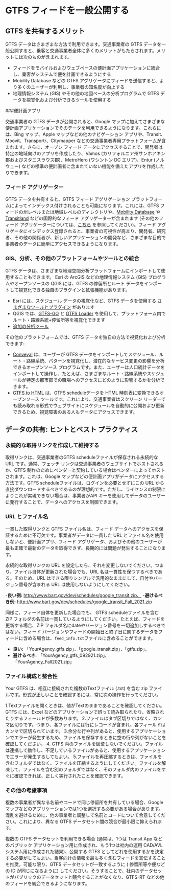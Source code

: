 # GTFS フィードを一般公開する

## GTFS を共有するメリット

GTFS データはさまざまな方法で利用できます。交通事業者の GTFS データを一般公開すると、乗客と交通事業者全体に多くのメリットがもたらされます。メリットには次のものが含まれます。

- フィードをモバイルおよびウェブベースの便計画アプリケーションに統合し、乗客がシステムで便を計画できるようにする
- Mobility Database などの GTFS アグリゲータにフィードを送信すると、より多くのユーザーが利用し、事業者の知名度が向上する
- 地理情報システム (GIS) やその他の地図ベースの分析プログラムで GTFS データを視覚化および分析できるツールを使用する

###便計画アプリ

交通事業者の GTFS データが公開されると、Google マップに加えてさまざまな便計画アプリケーションでそのデータを利用できるようになります。これらには、Bing マップ、Apple マップなどの他のナビゲーション アプリや、Transit、Moovit、Transportr、Citymapper などの交通事業者専用プラットフォームが含まれます。さらに、オープン フィード データにアクセスすることで、開発者は特定の地域向けのアプリを作成したり、Vamos (カリフォルニア州サンホアキン郡およびスタニスラウス郡)、MetroHero (ワシントン DC エリア)、Entur (ノルウェー) などの標準の便計画者に含まれていない機能を備えたアプリを作成したりできます。

### フィード アグリゲーター

GTFS データを共有すると、GTFS フィード アグリゲーション プラットフォームによってインデックス付けされることも可能になります。これには、GTFS フィードの州レベルまたは地域レベルのディレクトリや、[Mobility Database](https://database.mobilitydata.org/) や [Transitland](https://www.transit.land/) などの国際的なフィード アグリゲーターが含まれます (その他のフィード アグリゲーターについては、[こちら](../../resources/data) を参照してください)。フィード アグリゲータにインデックス登録されると、事業者の可視性が高まり、開発者、研究者、その他の関係者が、新しいアプリケーションの開発など、さまざまな目的で事業者のデータに簡単にアクセスできるようになります。

### GIS、分析、その他のプラットフォームやツールとの統合

GTFS データは、さまざまな地理空間分析プラットフォームにインポートして使用することもできます。 Esri の ArcGIS などの地理情報システム (GIS) プログラムやオープンソースの QGIS には、GTFS の停留所とルート データをインポートして視覚化できる独自のプラグインと拡張機能があります。

- Esri には、スケジュール データの視覚化など、GTFS データを使用する [さまざまなツールとプラグイン](https://github.com/Esri/public-transit-tools) があります
- QGIS では、[GTFS-GO](https://plugins.qgis.org/plugins/GTFS-GO-master/) と [GTFS Loader](https://plugins.qgis.org/plugins/GTFS_Loader/) を使用して、プラットフォーム内でルート・路線系統+停留所等を視覚化できます 
- [追加の分析ツール](../../resources/agency-tools)

その他のプラットフォームでは、GTFS データを独自の方法で視覚化および分析できます:

- [Conveyal](https://conveyal.com/) は、ユーザーが GTFS データをインポートしてスケジュール、ルート・路線系統、パターンを視覚化し、潜在的なサービス変更の影響を分析できるオープンソース プログラムです。また、ユーザーは人口統計データをインポートして操作し、たとえば、さまざまなルート・路線系統やスケジュールが特定の都市部での職場へのアクセスにどのように影響するかを分析できます。
- [GTFS to HTML](https://gtfstohtml.com/) は、GTFS scheduleデータを HTML 時刻表に変換できるオープンソース ツールです。これにより、交通事業者はスクリーン リーダーでも読み取れる形式でウェブサイトにスケジュールを自動的に公開および更新できるため、視覚障害のある人もデータにアクセスできます。

## データの共有: ヒントとベスト プラクティス

### 永続的な取得リンクを作成して維持する 

取得リンクは、交通事業者のGTFS scheduleファイルが保存される永続的な URL です。通常、フェッチ リンクは交通事業者のウェブサイトでホストされるか、GTFS 制作のためにベンダーと契約している場合はベンダーによってホストされます。これは、Google マップなどの便計画アプリがデータにアクセスする方法です。GTFS scheduleファイルは、ログインを必要とせずにこの URL から直接ダウンロードするべきであるのが理想的です。ただし、ライセンスの制限によりこれが実現できない場合は、事業者がAPI キーを使用してデータのユーザーに発行することで、データへのアクセスを制御できます。

### URL とファイル名

一貫した取得リンクと GTFS ファイル名は、フィード データへのアクセスを保証するために不可欠です。事業者がデータに一貫した URL とファイル名を使用しないと、便計画アプリ、フィード アグリゲータ、およびその他のユーザーが最も正確で最新のデータを取得できず、長期的には問題が発生することになります。

永続的な取得リンクの URL を設定したら、それを変更しないでください。つまり、ファイル自体が更新された場合でも、URL 名は一貫性を保つするべきである。そのため、URL はできる限りシンプルで汎用的なままにして、日付やバージョン番号が含まれる URL は使用しないようにしてください。

-**良い例:** http://www.bart.gov/dev/schedules/google_transit.zip、
-**避けるべき例:** http://www.bart.gov/dev/schedules/google_transit_Fall_2021.zip

同様に、フィード自体を更新した場合でも、 GTFS scheduleファイルを含む ZIP フォルダの名前は一貫しているようにしてください。たとえば、フィードを更新する場合、ZIP フォルダ名にdateやバージョン番号を一切追加しするべきではない。フィード バージョンやフィードの開始日と終了日に関するデータをフィードに含める場合は、`feed_info.txt`ファイルに含めることができます。

- **良い:** 「YourAgency_gtfs.zip」、「google_transit.zip」、「gtfs.zip」、
- **避けるべき:** 「YourAgency_gtfs_092921.zip」、「YourAgency_Fall2021.zip」


### ファイル構成と整合性

Your GTFS は、相互に接続された複数のTextファイル (.txt) を含む zip ファイルです。形式が正しいことを確認するには、常に次の操作を行ってください。

 1.Textファイルを開くときは、値がTextのままであることを確認してください。GTFS には、Excel などのアプリケーションで誤って読み取られたり、省略されたりするフィールドが多数あります。
 2.ファイルはタブ区切りではなく、カンマ区切りです。つまり、各ファイルには行にレコードが含まれ、各フィールドはカンマで区切られています。
 3.余分な行や列があると、使用するアプリケーションでエラーが発生するため、ファイルを保存するときに空の行や列がないことを確認してください。
 4. GTFS 内のファイルを破棄しないでください。ファイルは連携して動作し、不足しているファイルがあると、使用するアプリケーションでエラーが発生するしてもよい。
 5.ファイルを再圧縮するときは、ファイルを含むフォルダではなく、ファイルを圧縮するようにしてください。ファイルを解凍して、ファイルを含む別のフォルダではなく、そのフォルダ内のファイルをすぐに確認できれば、正しく実行されたことを確認できます。


### その他の考慮事項

複数の事業者が異なる名前やコードで同じ停留所を共有している場合、Google マップなどのアプリケーションでは1つを選択する必要がある場合があります。混乱を避けるために、他の事業者と調整して名前とコードについて合意してください。これにより、異なる GTFS データセット間の競合が最小限に抑えられます。

複数の GTFS データセットを利用できる場合 (通常は、1つは Transit App などのパブリック アプリケーション用に作成され、もう1つは社内の運用 CAD/AVL システム用に作成された結果)、公開する GTFS としてどれを使用するかを決定する必要がしてもよい。乗客向けの情報を最も多く含むフィードを宣伝することを推奨。可能な限り、GTFS データセットが一致するように ( 停留所等や便などの ID が同じになるように) してください。そうすることで、社内のデータセットがパブリックのデータセットと競合することがなくなり、GTFS-RT などの他のフィードを統合できるようになります。
